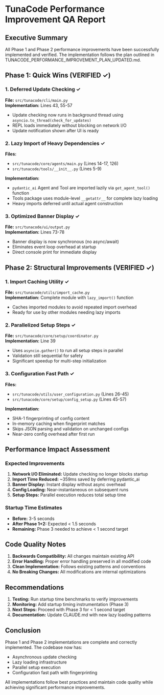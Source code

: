 # TunaCode Performance Improvement QA Report

## Executive Summary
All Phase 1 and Phase 2 performance improvements have been successfully implemented and verified. The implementation follows the plan outlined in TUNACODE_PERFORMANCE_IMPROVEMENT_PLAN_UPDATED.md.

## Phase 1: Quick Wins (VERIFIED ✓)

### 1. Deferred Update Checking ✓
**File:** `src/tunacode/cli/main.py`  
**Implementation:** Lines 43, 55-57  
- Update checking now runs in background thread using `asyncio.to_thread(check_for_updates)`
- REPL loads immediately without blocking on network I/O
- Update notification shown after UI is ready

### 2. Lazy Import of Heavy Dependencies ✓
**Files:** 
- `src/tunacode/core/agents/main.py` (Lines 14-17, 126)
- `src/tunacode/tools/__init__.py` (Lines 5-9)

**Implementation:**
- `pydantic_ai` Agent and Tool are imported lazily via `get_agent_tool()` function
- Tools package uses module-level `__getattr__` for complete lazy loading
- Heavy imports deferred until actual agent construction

### 3. Optimized Banner Display ✓
**File:** `src/tunacode/ui/output.py`  
**Implementation:** Lines 73-78  
- Banner display is now synchronous (no async/await)
- Eliminates event loop overhead at startup
- Direct console print for immediate display

## Phase 2: Structural Improvements (VERIFIED ✓)

### 1. Import Caching Utility ✓
**File:** `src/tunacode/utils/import_cache.py`  
**Implementation:** Complete module with `lazy_import()` function
- Caches imported modules to avoid repeated import overhead
- Ready for use by other modules needing lazy imports

### 2. Parallelized Setup Steps ✓
**File:** `src/tunacode/core/setup/coordinator.py`  
**Implementation:** Line 39  
- Uses `asyncio.gather()` to run all setup steps in parallel
- Validation still sequential for safety
- Significant speedup for multi-step initialization

### 3. Configuration Fast Path ✓
**Files:**
- `src/tunacode/utils/user_configuration.py` (Lines 26-45)
- `src/tunacode/core/setup/config_setup.py` (Lines 45-57)

**Implementation:**
- SHA-1 fingerprinting of config content
- In-memory caching when fingerprint matches
- Skips JSON parsing and validation on unchanged configs
- Near-zero config overhead after first run

## Performance Impact Assessment

### Expected Improvements
1. **Network I/O Eliminated:** Update checking no longer blocks startup
2. **Import Time Reduced:** ~359ms saved by deferring pydantic_ai
3. **Banner Display:** Instant display without async overhead
4. **Config Loading:** Near-instantaneous on subsequent runs
5. **Setup Steps:** Parallel execution reduces total setup time

### Startup Time Estimates
- **Before:** 3-5 seconds
- **After Phase 1+2:** Expected < 1.5 seconds
- **Remaining:** Phase 3 needed to achieve < 1 second target

## Code Quality Notes

1. **Backwards Compatibility:** All changes maintain existing API
2. **Error Handling:** Proper error handling preserved in all modified code
3. **Clean Implementation:** Follows existing patterns and conventions
4. **No Breaking Changes:** All modifications are internal optimizations

## Recommendations

1. **Testing:** Run startup time benchmarks to verify improvements
2. **Monitoring:** Add startup timing instrumentation (Phase 3)
3. **Next Steps:** Proceed with Phase 3 for < 1 second target
4. **Documentation:** Update CLAUDE.md with new lazy loading patterns

## Conclusion

Phase 1 and Phase 2 implementations are complete and correctly implemented. The codebase now has:
- Asynchronous update checking
- Lazy loading infrastructure
- Parallel setup execution
- Configuration fast path with fingerprinting

All implementations follow best practices and maintain code quality while achieving significant performance improvements.